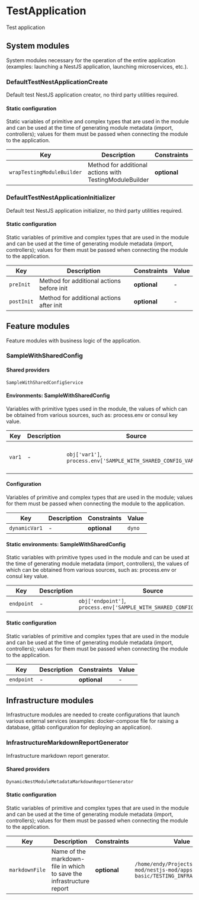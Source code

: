 # TestApplication

Test application
## System modules
System modules necessary for the operation of the entire application (examples: launching a NestJS application, launching microservices, etc.).

### DefaultTestNestApplicationCreate
Default test NestJS application creator, no third party utilities required.

#### Static configuration
Static variables of primitive and complex types that are used in the module and can be used at the time of generating module metadata (import, controllers); values for them must be passed when connecting the module to the application.

| Key    | Description | Constraints | Value |
| ------ | ----------- | ----------- | ----- |
|`wrapTestingModuleBuilder`|Method for additional actions with TestingModuleBuilder|**optional**|-|


### DefaultTestNestApplicationInitializer
Default test NestJS application initializer, no third party utilities required.

#### Static configuration
Static variables of primitive and complex types that are used in the module and can be used at the time of generating module metadata (import, controllers); values for them must be passed when connecting the module to the application.

| Key    | Description | Constraints | Value |
| ------ | ----------- | ----------- | ----- |
|`preInit`|Method for additional actions before init|**optional**|-|
|`postInit`|Method for additional actions after init|**optional**|-|

## Feature modules
Feature modules with business logic of the application.

### SampleWithSharedConfig
#### Shared providers
`SampleWithSharedConfigService`

#### Environments: SampleWithSharedConfig
Variables with primitive types used in the module, the values of which can be obtained from various sources, such as: process.env or consul key value.

| Key    | Description | Source | Constraints | Value |
| ------ | ----------- | ------ | ----------- | ----- |
|`var1`|-|`obj['var1']`, `process.env['SAMPLE_WITH_SHARED_CONFIG_VAR_1']`|**isNotEmpty** (var1 should not be empty)|```var1value```|

#### Configuration
Variables of primitive and complex types that are used in the module; values for them must be passed when connecting the module to the application.

| Key    | Description | Constraints | Value |
| ------ | ----------- | ----------- | ----- |
|`dynamicVar1`|-|**optional**|```dyno```|

#### Static environments: SampleWithSharedConfig
Static variables with primitive types used in the module and can be used at the time of generating module metadata (import, controllers), the values of which can be obtained from various sources, such as: process.env or consul key value.

| Key    | Description | Source | Constraints | Value |
| ------ | ----------- | ------ | ----------- | ----- |
|`endpoint`|-|`obj['endpoint']`, `process.env['SAMPLE_WITH_SHARED_CONFIG_ENDPOINT']`|**optional**|-|

#### Static configuration
Static variables of primitive and complex types that are used in the module and can be used at the time of generating module metadata (import, controllers); values for them must be passed when connecting the module to the application.

| Key    | Description | Constraints | Value |
| ------ | ----------- | ----------- | ----- |
|`endpoint`|-|**optional**|-|

## Infrastructure modules
Infrastructure modules are needed to create configurations that launch various external services (examples: docker-compose file for raising a database, gitlab configuration for deploying an application).


### InfrastructureMarkdownReportGenerator
Infrastructure markdown report generator.

#### Shared providers
`DynamicNestModuleMetadataMarkdownReportGenerator`

#### Static configuration
Static variables of primitive and complex types that are used in the module and can be used at the time of generating module metadata (import, controllers); values for them must be passed when connecting the module to the application.

| Key    | Description | Constraints | Value |
| ------ | ----------- | ----------- | ----- |
|`markdownFile`|Name of the markdown-file in which to save the infrastructure report|**optional**|```/home/endy/Projects/nestjs-mod/nestjs-mod/apps/example-basic/TESTING_INFRASTRUCTURE.MD```|
